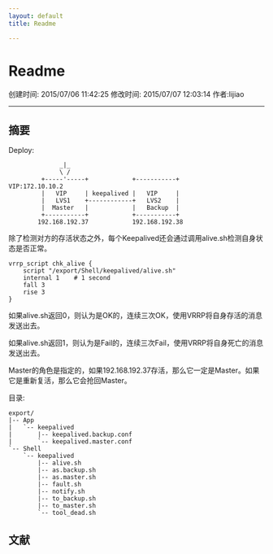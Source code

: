 ```yaml
---
layout: default
title: Readme

---
```


# Readme
创建时间: 2015/07/06 11:42:25  修改时间: 2015/07/07 12:03:14 作者:lijiao

----

## 摘要

Deploy:

	              _|_
	              \ /
	         +-----'-----+            +-----------+         VIP:172.10.10.2
	         |   VIP     | keepalived |   VIP     |
	         |   LVS1    +------------+   LVS2    |
	         |  Master   |            |   Backup  |
	         +-----------+            +-----------+   
	        192.168.192.37            192.168.192.38

除了检测对方的存活状态之外，每个Keepalived还会通过调用alive.sh检测自身状态是否正常。

	vrrp_script chk_alive {
		script "/export/Shell/keepalived/alive.sh"
		internal 1    # 1 second
		fall 3
		rise 3
	}

如果alive.sh返回0，则认为是OK的，连续三次OK，使用VRRP将自身存活的消息发送出去。

如果alive.sh返回1，则认为是Fail的，连续三次Fail，使用VRRP将自身死亡的消息发送出去。


Master的角色是指定的，如果192.168.192.37存活，那么它一定是Master。如果它是重新复活，那么它会抢回Master。

目录:

	export/
	|-- App
	|   `-- keepalived
	|       |-- keepalived.backup.conf
	|       `-- keepalived.master.conf
	`-- Shell
		`-- keepalived
			|-- alive.sh
			|-- as.backup.sh
			|-- as.master.sh
			|-- fault.sh
			|-- notify.sh
			|-- to_backup.sh
			|-- to_master.sh
			`-- tool_dead.sh

## 文献
